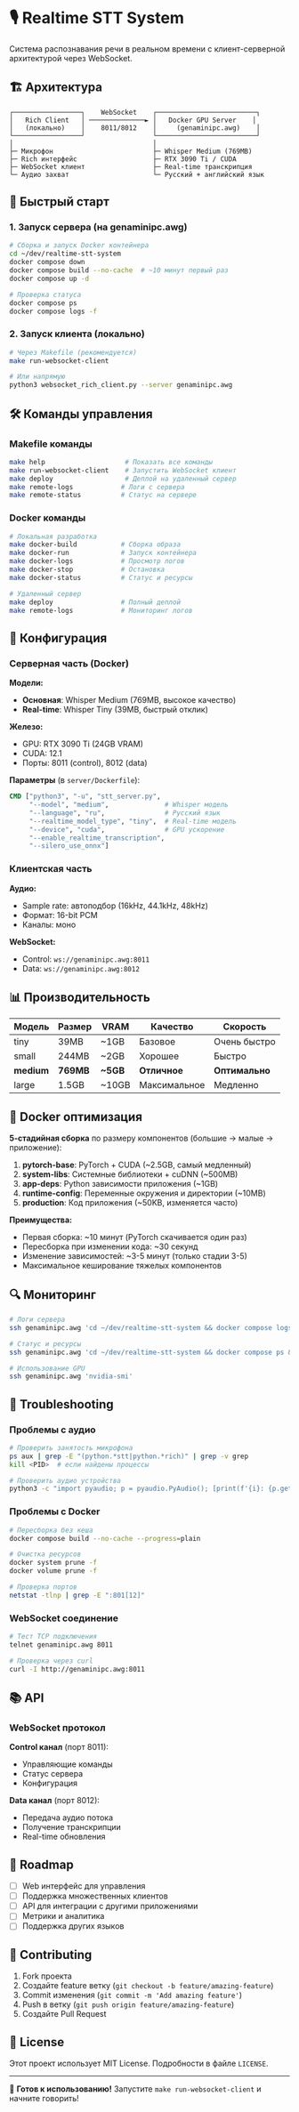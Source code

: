# 🎙️ Realtime STT System

Система распознавания речи в реальном времени с клиент-серверной архитектурой через WebSocket.

## 🏗️ Архитектура

```
┌─────────────────┐    WebSocket    ┌─────────────────────────┐
│   Rich Client   │ ──────────────► │   Docker GPU Server    │
│   (локально)    │    8011/8012    │     (genaminipc.awg)    │
└─────────────────┘                 └─────────────────────────┘
│                                   │
├─ Микрофон                         ├─ Whisper Medium (769MB)
├─ Rich интерфейс                   ├─ RTX 3090 Ti / CUDA
├─ WebSocket клиент                 ├─ Real-time транскрипция
└─ Аудио захват                     └─ Русский + английский язык
```

## 🚀 Быстрый старт

### 1. Запуск сервера (на genaminipc.awg)

```bash
# Сборка и запуск Docker контейнера
cd ~/dev/realtime-stt-system
docker compose down
docker compose build --no-cache  # ~10 минут первый раз
docker compose up -d

# Проверка статуса
docker compose ps
docker compose logs -f
```

### 2. Запуск клиента (локально)

```bash
# Через Makefile (рекомендуется)
make run-websocket-client

# Или напрямую
python3 websocket_rich_client.py --server genaminipc.awg
```

## 🛠️ Команды управления

### Makefile команды

```bash
make help                    # Показать все команды
make run-websocket-client    # Запустить WebSocket клиент
make deploy                  # Деплой на удаленный сервер
make remote-logs            # Логи с сервера
make remote-status          # Статус на сервере
```

### Docker команды

```bash
# Локальная разработка
make docker-build           # Сборка образа
make docker-run             # Запуск контейнера
make docker-logs            # Просмотр логов
make docker-stop            # Остановка
make docker-status          # Статус и ресурсы

# Удаленный сервер  
make deploy                 # Полный деплой
make remote-logs            # Мониторинг логов
```

## 🔧 Конфигурация

### Серверная часть (Docker)

**Модели:**
- **Основная**: Whisper Medium (769MB, высокое качество)
- **Real-time**: Whisper Tiny (39MB, быстрый отклик)

**Железо:**
- GPU: RTX 3090 Ti (24GB VRAM)
- CUDA: 12.1
- Порты: 8011 (control), 8012 (data)

**Параметры** (в `server/Dockerfile`):
```dockerfile
CMD ["python3", "-u", "stt_server.py",
     "--model", "medium",              # Whisper модель
     "--language", "ru",               # Русский язык  
     "--realtime_model_type", "tiny",  # Real-time модель
     "--device", "cuda",               # GPU ускорение
     "--enable_realtime_transcription",
     "--silero_use_onnx"]
```

### Клиентская часть

**Аудио:**
- Sample rate: автоподбор (16kHz, 44.1kHz, 48kHz)
- Формат: 16-bit PCM
- Каналы: моно

**WebSocket:**
- Control: `ws://genaminipc.awg:8011`
- Data: `ws://genaminipc.awg:8012`

## 📊 Производительность

| Модель | Размер | VRAM | Качество | Скорость |
|--------|--------|------|----------|----------|
| tiny   | 39MB   | ~1GB | Базовое  | Очень быстро |
| small  | 244MB  | ~2GB | Хорошее  | Быстро |
| **medium** | **769MB** | **~5GB** | **Отличное** | **Оптимально** |
| large  | 1.5GB  | ~10GB| Максимальное | Медленно |

## 🐳 Docker оптимизация

**5-стадийная сборка** по размеру компонентов (большие -> малые -> приложение):

1. **pytorch-base**: PyTorch + CUDA (~2.5GB, самый медленный)
2. **system-libs**: Системные библиотеки + cuDNN (~500MB)  
3. **app-deps**: Python зависимости приложения (~1GB)
4. **runtime-config**: Переменные окружения и директории (~10MB)
5. **production**: Код приложения (~50KB, изменяется часто)

**Преимущества:**
- Первая сборка: ~10 минут (PyTorch скачивается один раз)
- Пересборка при изменении кода: ~30 секунд
- Изменение зависимостей: ~3-5 минут (только стадии 3-5)
- Максимальное кеширование тяжелых компонентов

## 🔍 Мониторинг

```bash
# Логи сервера
ssh genaminipc.awg 'cd ~/dev/realtime-stt-system && docker compose logs -f'

# Статус и ресурсы
ssh genaminipc.awg 'cd ~/dev/realtime-stt-system && docker compose ps && docker stats --no-stream'

# Использование GPU
ssh genaminipc.awg 'nvidia-smi'
```

## 🚨 Troubleshooting

### Проблемы с аудио
```bash
# Проверить занятость микрофона
ps aux | grep -E "(python.*stt|python.*rich)" | grep -v grep
kill <PID>  # если найдены процессы

# Проверить аудио устройства
python3 -c "import pyaudio; p = pyaudio.PyAudio(); [print(f'{i}: {p.get_device_info_by_index(i)}') for i in range(p.get_device_count())]"
```

### Проблемы с Docker
```bash
# Пересборка без кеша
docker compose build --no-cache --progress=plain

# Очистка ресурсов
docker system prune -f
docker volume prune -f

# Проверка портов
netstat -tlnp | grep -E ":801[12]"
```

### WebSocket соединение
```bash
# Тест TCP подключения
telnet genaminipc.awg 8011

# Проверка через curl
curl -I http://genaminipc.awg:8011
```

## 📚 API

### WebSocket протокол

**Control канал** (порт 8011):
- Управляющие команды
- Статус сервера
- Конфигурация

**Data канал** (порт 8012):  
- Передача аудио потока
- Получение транскрипции
- Real-time обновления

## 🎯 Roadmap

- [ ] Web интерфейс для управления
- [ ] Поддержка множественных клиентов
- [ ] API для интеграции с другими приложениями
- [ ] Метрики и аналитика
- [ ] Поддержка других языков

## 👥 Contributing

1. Fork проекта
2. Создайте feature ветку (`git checkout -b feature/amazing-feature`)
3. Commit изменения (`git commit -m 'Add amazing feature'`)
4. Push в ветку (`git push origin feature/amazing-feature`)
5. Создайте Pull Request

## 📄 License

Этот проект использует MIT License. Подробности в файле `LICENSE`.

---

🚀 **Готов к использованию!** Запустите `make run-websocket-client` и начните говорить!